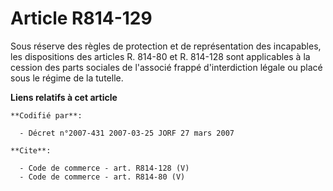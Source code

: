 # Article R814-129

Sous réserve des règles de protection et de représentation des incapables, les dispositions des articles R. 814-80 et R.
814-128 sont applicables à la cession des parts sociales de l'associé frappé d'interdiction légale ou placé sous le régime de
la tutelle.

**Liens relatifs à cet article**

	**Codifié par**:

	  - Décret n°2007-431 2007-03-25 JORF 27 mars 2007

	**Cite**:

	  - Code de commerce - art. R814-128 (V)
	  - Code de commerce - art. R814-80 (V)
